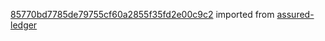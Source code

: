 [85770bd7785de79755cf60a2855f35fd2e00c9c2](https://github.com/insolar/assured-ledger/commit/85770bd7785de79755cf60a2855f35fd2e00c9c2) imported from [assured-ledger](https://github.com/insolar/assured-ledger)
